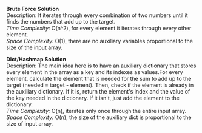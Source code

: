 **Brute Force Solution**<br />
Description: It iterates through every combination of two numbers until it finds the numbers that add up to the target.<br />
_Time Complexity:_ O(n^2), for every element it iterates through every other element.<br />
_Space Complexity:_ O(1), there are no auxiliary variables proportional to the size of the input array.<br />

**Dict/Hashmap Solution**<br />
Description: The main idea here is to have an auxiliary dictionary that stores every element in the array as a key and its indexes as values.For every element, calculate the element that is needed for the sum to add up to the target (needed = target - element). Then, check if the element is already in the auxiliary dictionary. If it is, return the element's index and the value of the key needed in the dictionary. If it isn't, just add the element to the dictionary.<br />
_Time Complexity:_ O(n), iterates only once through the entire input array.<br />
_Space Complexity:_ O(n), the size of the auxiliary dict is proportional to the size of input array.
